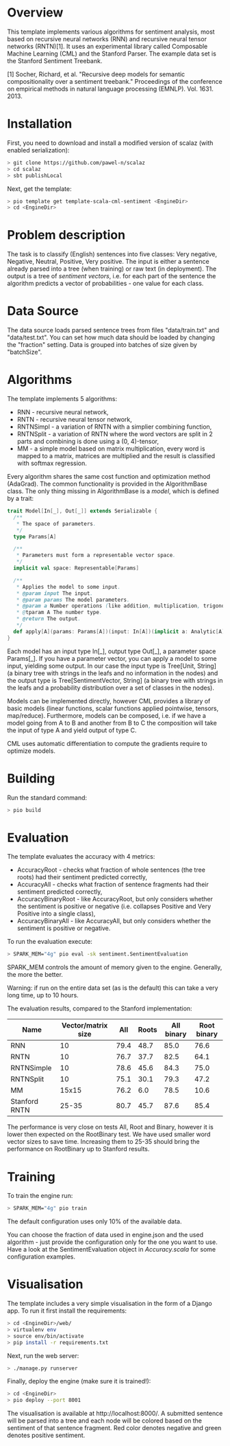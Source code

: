 Overview
======

This template implements various algorithms for sentiment analysis, most based on recursive neural networks (RNN) and recursive neural tensor networks (RNTN)[1]. It uses an experimental library called Composable Machine Learning (CML) and the Stanford Parser. The example data set is the Stanford Sentiment Treebank.

[1] Socher, Richard, et al. "Recursive deep models for semantic compositionality over a sentiment treebank." Proceedings of the conference on empirical methods in natural language processing (EMNLP). Vol. 1631. 2013.

Installation
======

First, you need to download and install a modified version of scalaz (with enabled serialization):
```bash
> git clone https://github.com/pawel-n/scalaz
> cd scalaz
> sbt publishLocal
```

Next, get the template:
```bash
> pio template get template-scala-cml-sentiment <EngineDir>
> cd <EngineDir>
```

Problem description
=====

The task is to classify (English) sentences into five classes: Very negative, Negative, Neutral, Positive, Very positive. The input is either a sentence already parsed into a tree (when training) or raw text (in deployment). The output is a tree of *sentiment vectors*, i.e. for each part of the sentence the algorithm predicts a vector of probabilities - one value for each class.

Data Source
=====

The data source loads parsed sentence trees from files "data/train.txt" and "data/test.txt". You can set how much
data should be loaded by changing the "fraction" setting. Data is grouped into batches of size given by "batchSize".

Algorithms
=====

The template implements 5 algorithms:
* RNN - recursive neural network,
* RNTN - recursive neural tensor network,
* RNTNSimpl - a variation of RNTN with a simplier combining function,
* RNTNSplit - a variation of RNTN where the word vectors are split in 2 parts and combining is done using a (0, 4)-tensor,
* MM - a simple model based on matrix multiplication, every word is mapped to a matrix, matrices are multiplied and the result is classified with softmax regression.

Every algorithm shares the same cost function and optimization method (AdaGrad). The common functionality is provided in the AlgorithmBase class. The only thing missing in AlgorithmBase is a *model*, which is defined by a trait:
```scala
trait Model[In[_], Out[_]] extends Serializable {
  /**
   * The space of parameters.
   */
  type Params[A]

  /**
   * Parameters must form a representable vector space.
   */
  implicit val space: Representable[Params]

  /**
   * Applies the model to some input.
   * @param input The input.
   * @param params The model parameters.
   * @param a Number operations (like addition, multiplication, trigonometric functions).
   * @tparam A The number type.
   * @return The output.
   */
  def apply[A](params: Params[A])(input: In[A])(implicit a: Analytic[A]): Out[A]
}
```
Each model has an input type In[\_], output type Out[\_], a parameter space Params[\_]. If you have a parameter vector, you can apply a model to some input, yielding some output. In our case the input type is Tree[Unit, String] (a binary tree with strings in the leafs and no information in the nodes) and the output type is Tree[SentimentVector, String] (a binary tree with strings in the leafs and a probability distribution over a set of classes in the nodes).

Models can be implemented directly, however CML provides a library of basic models (linear functions, scalar functions applied pointwise, tensors, map/reduce). Furthermore, models can be composed, i.e. if we have a model going from A to B and another from B to C the composition will take the input of type A and yield output of type C.

CML uses automatic differentiation to compute the gradients require to optimize models.

Building
=====

Run the standard command:
```bash
> pio build
```

Evaluation
=====

The template evaluates the accuracy with 4 metrics:
* AccuracyRoot - checks what fraction of whole sentences (the tree roots) had their sentiment predicted correctly,
* AccuracyAll - checks what fraction of sentence fragments had their sentiment predicted correctly,
* AccuracyBinaryRoot - like AccuracyRoot, but only considers whether the sentiment is positive or negative (i.e. collapses Positive and Very Positive into a single class),
* AccuracyBinaryAll - like AccuracyAll, but only considers whether the sentiment is positive or negative.

To run the evaluation execute:
```bash
> SPARK_MEM="4g" pio eval -sk sentiment.SentimentEvaluation
```

SPARK_MEM controls the amount of memory given to the engine. Generally, the more the better.

Warning: if run on the entire data set (as is the default) this can take a very long time, up to 10 hours.

The evaluation results, compared to the Stanford implementation:

Name       | Vector/matrix size | All  | Roots | All binary | Root binary
---------- | ------------------ | ---- | ----- | ---------- | -----------
RNN        | 10                 | 79.4 | 48.7  | 85.0       | 76.6
RNTN       | 10                 | 76.7 | 37.7  | 82.5       | 64.1
RNTNSimple | 10                 | 78.6 | 45.6  | 84.3       | 75.0
RNTNSplit  | 10                 | 75.1 | 30.1  | 79.3       | 47.2
MM         | 15x15              | 76.2 | 6.0   | 78.5       | 10.6
Stanford RNTN | 25-35           | 80.7 | 45.7  | 87.6       | 85.4

The performance is very close on tests All, Root and Binary, however it is lower then expected on the RootBinary test. We have used smaller word vector sizes to save time. Increasing them to 25-35 should bring the performance on RootBinary up to Stanford results.

Training
====

To train the engine run:
```bash
> SPARK_MEM="4g" pio train
```

The default configuration uses only 10% of the available data.

You can choose the fraction of data used in engine.json and the used algorithm - just provide the configuration only for the one you want to use. Have a look at the SentimentEvaluation object in *Accuracy.scala* for some configuration examples.

Visualisation
=====

The template includes a very simple visualisation in the form of a Django app. To run it first install the requirements:
```bash
> cd <EngineDir>/web/
> virtualenv env
> source env/bin/activate
> pip install -r requirements.txt
```
Next, run the web server:
```bash
> ./manage.py runserver
```

Finally, deploy the engine (make sure it is trained!):
```bash
> cd <EngineDir>
> pio deploy --port 8001
```

The visualisation is available at http://localhost:8000/. A submitted sentence will be parsed into a tree and each node will be colored based on the sentiment of that sentence fragment. Red color denotes negative and green denotes positive sentiment.
